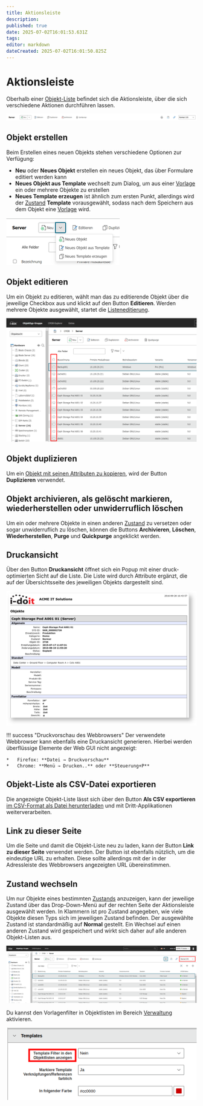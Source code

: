 ```yaml
---
title: Aktionsleiste
description: 
published: true
date: 2025-07-02T16:01:53.631Z
tags: 
editor: markdown
dateCreated: 2025-07-02T16:01:50.825Z
---
```


# Aktionsleiste

Oberhalb einer [Objekt-Liste](index.md) befindet sich die Aktionsleiste, über die sich verschiedene Aktionen durchführen lassen.

[![objekt-erstellen](../../assets/images/de/grundlagen/aktionsleiste/1-al.png)](../../assets/images/de/grundlagen/aktionsleiste/1-al.png)

## Objekt erstellen

Beim Erstellen eines neuen Objekts stehen verschiedene Optionen zur Verfügung:

-   **Neu** oder **Neues Objekt** erstellen ein neues Objekt, das über Formulare editiert werden kann
-   **Neues Objekt aus Template** wechselt zum Dialog, um aus einer [Vorlage](../../effizientes-dokumentieren/templates.md) ein oder mehrere Objekte zu erstellen
-   **Neues Template erzeugen** ist ähnlich zum ersten Punkt, allerdings wird der [Zustand](../lebens-und-dokumentationszyklus.md) **Template** vorausgewählt, sodass nach dem Speichern aus dem Objekt eine [Vorlage](../../effizientes-dokumentieren/templates.md) wird.

[![Objekt erstellen](../../assets/images/de/grundlagen/aktionsleiste/2-al.png)](../../assets/images/de/grundlagen/aktionsleiste/2-al.png)

## Objekt editieren

Um ein Objekt zu editieren, wählt man das zu editierende Objekt über die jeweilige Checkbox aus und klickt auf den Button **Editieren**. Werden mehrere Objekte ausgewählt, startet die [Listeneditierung](../../effizientes-dokumentieren/listeneditierung.md).

[![Objekt editieren](../../assets/images/de/grundlagen/aktionsleiste/3-al.png)](../../assets/images/de/grundlagen/aktionsleiste/3-al.png)

## Objekt duplizieren

Um ein [Objekt mit seinen Attributen zu kopieren](../../effizientes-dokumentieren/objekte-duplizieren.md), wird der Button **Duplizieren** verwendet.

## Objekt archivieren, als gelöscht markieren, wiederherstellen oder unwiderruflich löschen

Um ein oder mehrere Objekte in einen anderen [Zustand](../lebens-und-dokumentationszyklus.md) zu versetzen oder sogar unwiderruflich zu löschen, können die Buttons **Archivieren**, **Löschen**, **Wiederherstellen**, **Purge** und **Quickpurge** angeklickt werden.

## Druckansicht

Über den Button **Druckansicht** öffnet sich ein Popup mit einer druck-optimierten Sicht auf die Liste. Die Liste wird durch Attribute ergänzt, die auf der Übersichtsseite des jeweiligen Objekts dargestellt sind.

[![druckansicht](../../assets/images/de/grundlagen/aktionsleiste/4-al.png)](../../assets/images/de/grundlagen/aktionsleiste/4-al.png)

!!! success "Druckvorschau des Webbrowsers"
    Der verwendete Webbrowser kann ebenfalls eine Druckansicht generieren. Hierbei werden überflüssige Elemente der Web GUI nicht angezeigt:

    *   Firefox: **Datei → Druckvorschau**
    *   Chrome: **Menü → Drucken..** oder **Steuerung+P**

## Objekt-Liste als CSV-Datei exportieren

Die angezeigte Objekt-Liste lässt sich über den Button **Als CSV exportieren** [im CSV-Format als Datei herunterladen](../../daten-konsolidieren/csv-datenexport.md) und mit Dritt-Applikationen weiterverarbeiten.

## Link zu dieser Seite

Um die Seite und damit die Objekt-Liste neu zu laden, kann der Button **Link zu dieser Seite** verwendet werden. Der Button ist ebenfalls nützlich, um die eindeutige URL zu erhalten. Diese sollte allerdings mit der in der Adressleiste des Webbrowsers angezeigten URL übereinstimmen.

## Zustand wechseln

Um nur Objekte eines bestimmten [Zustands](../lebens-und-dokumentationszyklus.md) anzuzeigen, kann der jeweilige Zustand über das Drop-Down-Menü auf der rechten Seite der Aktionsleiste ausgewählt werden. In Klammern ist pro Zustand angegeben, wie viele Objekte diesen Typs sich im jeweiligen Zustand befinden. Der ausgewählte Zustand ist standardmäßig auf **Normal** gestellt. Ein Wechsel auf einen anderen Zustand wird gespeichert und wirkt sich daher auf alle anderen Objekt-Listen aus.

[![zustand-wechseln](../../assets/images/de/grundlagen/aktionsleiste/5-al.png)](../../assets/images/de/grundlagen/aktionsleiste/5-al.png)

Du kannst den Vorlagenfilter in Objektlisten im Bereich [Verwaltung](../../administration/verwaltung/mandanten-name-verwaltung/einstellungen-mandanten-name.md#templates) aktivieren.

[![Activate Template](../../assets/images/de/grundlagen/aktionsleiste/6-al.png)](../../assets/images/de/grundlagen/aktionsleiste/6-al.png)
